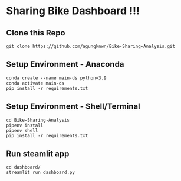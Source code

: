 # Sharing Bike Dashboard !!!

## Clone this Repo
`git clone https://github.com/agungknwn/Bike-Sharing-Analysis.git`

## Setup Environment - Anaconda
```
conda create --name main-ds python=3.9
conda activate main-ds
pip install -r requirements.txt
```

## Setup Environment - Shell/Terminal
```
cd Bike-Sharing-Analysis
pipenv install
pipenv shell
pip install -r requirements.txt
```

## Run steamlit app
```
cd dashboard/
streamlit run dashboard.py
```